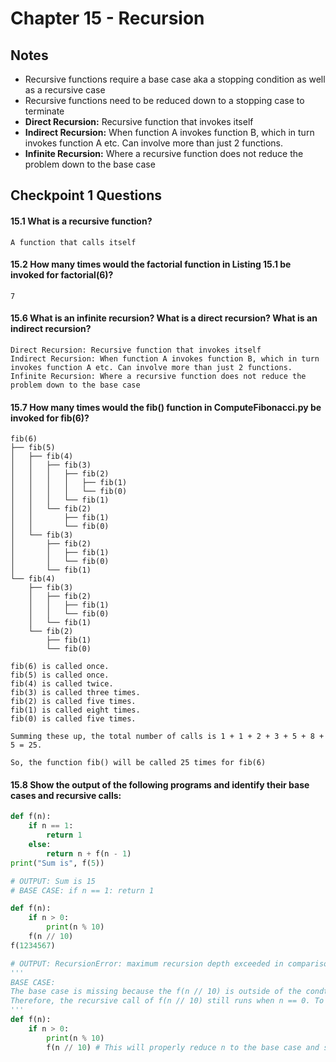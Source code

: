 # Chapter 15 - Recursion

## Notes
- Recursive functions require a base case aka a stopping condition as well as a recursive case
- Recursive functions need to be reduced down to a stopping case to terminate
- **Direct Recursion:** Recursive function that invokes itself
- **Indirect Recursion:** When function A invokes function B, which in turn invokes function A etc. Can involve more than just 2 functions. 
- **Infinite Recursion:** Where a recursive function does not reduce the problem down to the base case

## Checkpoint 1 Questions
#### 15.1 What is a recursive function?
```
A function that calls itself
```
#### 15.2 How many times would the factorial function in Listing 15.1 be invoked for factorial(6)?
```
7
```
#### 15.6 What is an infinite recursion? What is a direct recursion? What is an indirect recursion?
```
Direct Recursion: Recursive function that invokes itself
Indirect Recursion: When function A invokes function B, which in turn invokes function A etc. Can involve more than just 2 functions. 
Infinite Recursion: Where a recursive function does not reduce the problem down to the base case
```
#### 15.7 How many times would the fib() function in ComputeFibonacci.py be invoked for fib(6)?
```
fib(6)
├── fib(5)
│   ├── fib(4)
│   │   ├── fib(3)
│   │   │   ├── fib(2)
│   │   │   │   ├── fib(1)
│   │   │   │   └── fib(0)
│   │   │   └── fib(1)
│   │   └── fib(2)
│   │       ├── fib(1)
│   │       └── fib(0)
│   └── fib(3)
│       ├── fib(2)
│       │   ├── fib(1)
│       │   └── fib(0)
│       └── fib(1)
└── fib(4)
    ├── fib(3)
    │   ├── fib(2)
    │   │   ├── fib(1)
    │   │   └── fib(0)
    │   └── fib(1)
    └── fib(2)
        ├── fib(1)
        └── fib(0)

fib(6) is called once.
fib(5) is called once.
fib(4) is called twice.
fib(3) is called three times.
fib(2) is called five times.
fib(1) is called eight times.
fib(0) is called five times.

Summing these up, the total number of calls is 1 + 1 + 2 + 3 + 5 + 8 + 5 = 25.

So, the function fib() will be called 25 times for fib(6)
```
#### 15.8 Show the output of the following programs and identify their base cases and recursive calls:
```python
def f(n):
    if n == 1:
        return 1
    else:
        return n + f(n - 1)
print("Sum is", f(5))

# OUTPUT: Sum is 15
# BASE CASE: if n == 1: return 1
```
```python
def f(n):
    if n > 0:
        print(n % 10)
    f(n // 10)
f(1234567)

# OUTPUT: RecursionError: maximum recursion depth exceeded in comparison
''' 
BASE CASE: 
The base case is missing because the f(n // 10) is outside of the condtion if n > 0. 
Therefore, the recursive call of f(n // 10) still runs when n == 0. To correct this the proper code with a base case would be:
'''
def f(n):
    if n > 0: 
        print(n % 10)
        f(n // 10) # This will properly reduce n to the base case and stop the recursion once n == 0 
```